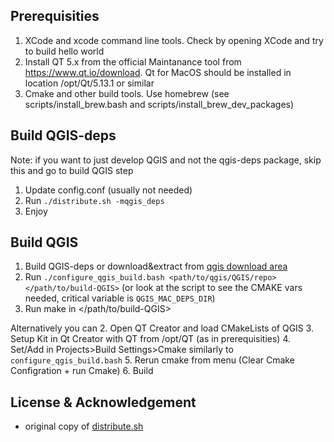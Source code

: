 Prerequisities
--------------

1. XCode and xcode command line tools. Check by opening XCode and try to build hello world
2. Install QT 5.x from the official Maintanance tool from https://www.qt.io/download. Qt for MacOS should be installed in location /opt/Qt/5.13.1 or similar
3. Cmake and other build tools. Use homebrew  (see scripts/install_brew.bash and scripts/install_brew_dev_packages)

Build QGIS-deps
---------------

Note: if you want to just develop QGIS and not the qgis-deps package,
skip this and go to build QGIS step

1. Update config.conf (usually not needed)
2. Run `./distribute.sh -mqgis_deps`
3. Enjoy

Build QGIS
-----------------------

1. Build QGIS-deps or download&extract from [qgis download area](https://qgis.org/downloads/macos/deps/)
2. Run `./configure_qgis_build.bash <path/to/qgis/QGIS/repo> </path/to/build-QGIS>` (or look at the script to 
see the CMAKE vars needed, critical variable is `QGIS_MAC_DEPS_DIR`)
3. Run make in </path/to/build-QGIS>

Alternatively you can 
2. Open QT Creator and load CMakeLists of QGIS
3. Setup Kit in Qt Creator with QT from /opt/QT (as in prerequisities)
4. Set/Add in Projects>Build Settings>Cmake similarly to `configure_qgis_build.bash`
5. Rerun cmake from menu (Clear Cmake Configration + run Cmake)
6. Build

License & Acknowledgement
-------------------------
- original copy of [distribute.sh](https://github.com/opengisch/OSGeo4A/blob/master/LICENSE-for-distribute-sh) 